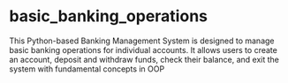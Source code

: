 # basic_banking_operations
This Python-based Banking Management System is designed to manage basic banking operations for individual accounts. It allows users to create an account, deposit and withdraw funds, check their balance, and exit the system with fundamental concepts in OOP

